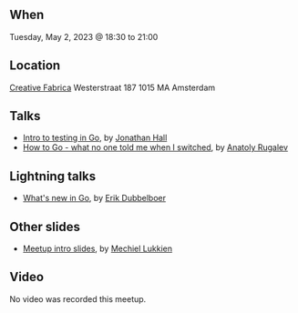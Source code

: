 When
----
Tuesday, May 2, 2023 @ 18:30 to 21:00

Location
--------
[Creative Fabrica](https://www.creativefabrica.com/)
Westerstraat 187
1015 MA Amsterdam

Talks
-----
- [Intro to testing in Go](intro-to-testing-in-go.pdf), by [Jonathan Hall](https://github.com/flimzy)
- [How to Go - what no one told me when I switched](how-to-go-what-no-one-told-me-when-i-switched.pdf), by [Anatoly Rugalev](https://www.linkedin.com/in/rugalev/)

Lightning talks
--------------
- [What's new in Go](whats-new-in-go-2023-may.pdf), by [Erik Dubbelboer](https://github.com/erikdubbelboer)

Other slides
------------
* [Meetup intro slides](intro-slides.pdf), by [Mechiel Lukkien](https://github.com/mjl-)

Video
-----

No video was recorded this meetup.
